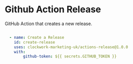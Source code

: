 # Github Action Release

GitHub Action that creates a new release.

```yaml

  - name: Create a Release
    id: create-release
    uses: clockwork-marketing-uk/actions-release@1.0.0
    with:
        github-token: ${{ secrets.GITHUB_TOKEN }}

```
